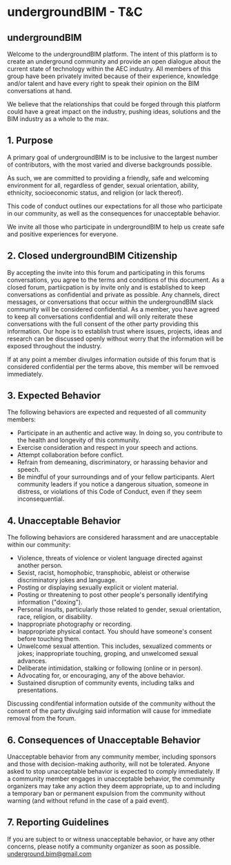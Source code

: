 # undergroundBIM - T&C

## undergroundBIM

Welcome to the undergroundBIM platform.  The intent of this platform is to create an underground community and  provide an open dialogue about the current state of technology within the AEC industry.  All members of this group 
have been privately invited because of their experience, knowledge and/or talent and have every right to speak their opinion on the BIM conversations at hand.

We believe that the relationships that could be forged through this platform could have a great impact on the industry, pushing ideas, solutions and the BIM industry as a whole to the max.

## 1. Purpose

A primary goal of undergroundBIM is to be inclusive to the largest number of contributors, with the most varied and diverse backgrounds possible.

As such, we are committed to providing a friendly, safe and welcoming environment for all, regardless of gender, sexual orientation, ability, ethnicity, socioeconomic status, and religion (or lack thereof).

This code of conduct outlines our expectations for all those who participate in our community, as well as the consequences for unacceptable behavior.

We invite all those who participate in undergroundBIM to help us create safe and positive experiences for everyone.

## 2. Closed undergroundBIM Citizenship

By accepting the invite into this forum and participating in this forums conversations, you agree to the terms and conditions of this document.  As a closed forum, partiicpation is by invite only and is established to keep conversations as
confidential and private as possible.  Any channels, direct messages, or conversations that occur within the undergroundBIM slack community will be considered confidential.  As a member, you have agreed to keep all conversations confidential
and will only reiterate these conversations with the full consent of the other party providing this information.  Our hope is to establish trust where issues, projects, ideas and research can be discussed openly without worry that the information
will be exposed throughout the industry.  

If at any point a member divulges information outside of this forum that is considered confidential per the terms above, this member will be remvoed immediately.  

## 3. Expected Behavior

The following behaviors are expected and requested of all community members:

  * Participate in an authentic and active way. In doing so, you contribute to the health and longevity of this community.
  * Exercise consideration and respect in your speech and actions.
  * Attempt collaboration before conflict.
  * Refrain from demeaning, discriminatory, or harassing behavior and speech.
  * Be mindful of your surroundings and of your fellow participants. Alert community leaders if you notice a dangerous situation, someone in distress, or violations of this Code of Conduct, even if they seem inconsequential.

## 4. Unacceptable Behavior

The following behaviors are considered harassment and are unacceptable within our community:

  * Violence, threats of violence or violent language directed against another person.
  * Sexist, racist, homophobic, transphobic, ableist or otherwise discriminatory jokes and language.
  * Posting or displaying sexually explicit or violent material.
  * Posting or threatening to post other people's personally identifying information ("doxing").
  * Personal insults, particularly those related to gender, sexual orientation, race, religion, or disability.
  * Inappropriate photography or recording.
  * Inappropriate physical contact. You should have someone's consent before touching them.
  * Unwelcome sexual attention. This includes, sexualized comments or jokes; inappropriate touching, groping, and unwelcomed sexual advances.
  * Deliberate intimidation, stalking or following (online or in person).
  * Advocating for, or encouraging, any of the above behavior.
  * Sustained disruption of community events, including talks and presentations.
 
 Discussing condifential information outside of the community without the consent of the party divulging said information will cause for immediate removal from the forum.

## 6. Consequences of Unacceptable Behavior

Unacceptable behavior from any community member, including sponsors and those with decision-making authority, will not be tolerated.
Anyone asked to stop unacceptable behavior is expected to comply immediately.
If a community member engages in unacceptable behavior, the community organizers may take any action they deem appropriate, up to and including a temporary ban or permanent expulsion from the community without warning (and without refund in the case of a paid event).

## 7. Reporting Guidelines

If you are subject to or witness unacceptable behavior, or have any other concerns, please notify a community organizer as soon as possible. underground.bim@gmail.com



